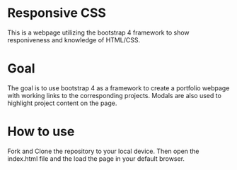 # Responsive CSS



This is a webpage utilizing the bootstrap 4 framework to show responiveness and knowledge of HTML/CSS. 

  

# Goal

  The goal is to use bootstrap 4 as a framework to create a portfolio webpage with working links to the corresponding projects. Modals are also used to highlight project content on the page. 

# How to use
Fork and Clone the repository to your local device. Then open the index.html file and the load the page in your default browser.

